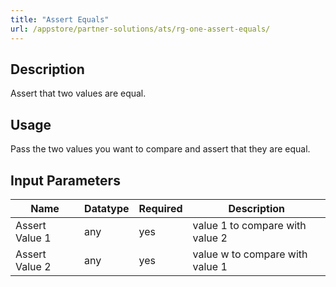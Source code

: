 ```yaml
---
title: "Assert Equals"
url: /appstore/partner-solutions/ats/rg-one-assert-equals/
---
```


## Description

Assert that two values are equal.

## Usage

Pass the two values you want to compare and assert that they are equal.

## Input Parameters

Name | Datatype | Required | Description
---- | -------- | ------- |---------------
Assert Value 1 | any | yes | value 1 to compare with value 2
Assert Value 2 | any | yes | value w to compare with value 1
